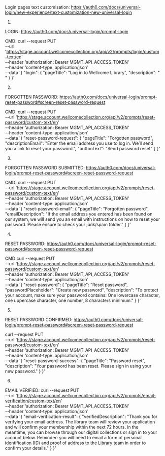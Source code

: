 
Login pages text customisation:
https://auth0.com/docs/universal-login/new-experience/text-customization-new-universal-login

1)
LOGIN: https://auth0.com/docs/universal-login/prompt-login

CMD:
curl --request PUT \
  --url 'https://stage.account.wellcomecollection.org/api/v2/prompts/login/custom-text/en' \
  --header 'authorization: Bearer MGMT_API_ACCESS_TOKEN' \
  --header 'content-type: application/json' \
  --data '{ "login": {
    "pageTitle": "Log in to Wellcome Library",
    "description": " "
  }
}'

2)
FORGOTTEN PASSWORD: https://auth0.com/docs/universal-login/prompt-reset-password#screen-reset-password-request

CMD:
curl --request PUT \
  --url 'https://stage.account.wellcomecollection.org/api/v2/prompts/reset-password/custom-text/en' \
  --header 'authorization: Bearer MGMT_API_ACCESS_TOKEN' \
  --header 'content-type: application/json' \
  --data '{ "reset-password-request": {
    "pageTitle": "Forgotten password",
    "descriptionEmail": "Enter the email address you use to log in. We’ll send you a link to reset your password.",
    "buttonText": "Send password reset"
  }
}'

3)
FORGOTTEN PASSWORD SUBMITTED: https://auth0.com/docs/universal-login/prompt-reset-password#screen-reset-password-request

CMD:
curl --request PUT \
  --url 'https://stage.account.wellcomecollection.org/api/v2/prompts/reset-password/custom-text/en' \
  --header 'authorization: Bearer MGMT_API_ACCESS_TOKEN' \
  --header 'content-type: application/json' \
  --data '{ "reset-password-email": {
    "pageTitle": "Forgotten password",
    "emailDescription": "If the email address you entered has been found on our system, we will send you an email with instructions on how to reset your password. Please ensure to check your junk/spam folder."
  }
}'

4)
RESET PASSWORD: https://auth0.com/docs/universal-login/prompt-reset-password#screen-reset-password-request

CMD
curl --request PUT \
  --url 'https://stage.account.wellcomecollection.org/api/v2/prompts/reset-password/custom-text/en' \
  --header 'authorization: Bearer MGMT_API_ACCESS_TOKEN' \
  --header 'content-type: application/json' \
  --data '{ "reset-password": {
    "pageTitle": "Reset password",
    "passwordPlaceholder": "Create new password",
    "description": "To protect your account, make sure your password contains: One lowercase character, one uppercase character, one number, 8 characters minimum."
  }
}'

5)
RESET PASSWORD CONFIRMED: https://auth0.com/docs/universal-login/prompt-reset-password#screen-reset-password-request

curl --request PUT \
  --url 'https://stage.account.wellcomecollection.org/api/v2/prompts/reset-password/custom-text/en' \
  --header 'authorization: Bearer MGMT_API_ACCESS_TOKEN' \
  --header 'content-type: application/json' \
  --data '{ "reset-password-success": {
    "pageTitle": "Password reset",
    "description": "Your password has been reset. Please sign in using your new password."
  }
}'

6)
EMAIL VERIFIED:
curl --request PUT \
  --url 'https://stage.account.wellcomecollection.org/api/v2/prompts/email-verification/custom-text/en' \
  --header 'authorization: Bearer MGMT_API_ACCESS_TOKEN' \
  --header 'content-type: application/json' \
  --data '{ "email-verification-result": {
    "verifiedDescription": "Thank you for verifying your email address. The library team will review your application and will confirm your membership within the next 72 hours. In the meantime, you can browse through our digital collections or sign in to your account below. Reminder: you will need to email a form of personal identification (ID) and proof of address to the Library team in order to confirm your details."
  }
}'
